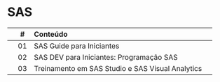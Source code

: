 # SAS

|  | # | Conteúdo |  |
|:---:|:---:|:---|:---:|
|  | 01 | SAS Guide para Iniciantes |  |  |
|  | 02 | SAS DEV para Iniciantes: Programação SAS |  |  |
|  | 03 | Treinamento em SAS Studio e SAS Visual Analytics |  |